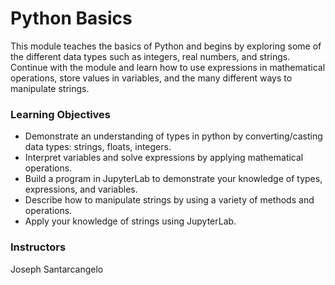 # Python Basics
This module teaches the basics of Python and begins by exploring some of the different data types such as integers, real numbers, and strings. Continue with the module and learn how to use expressions in mathematical operations, store values in variables, and the many different ways to manipulate strings.

### Learning Objectives
- Demonstrate an understanding of types in python by converting/casting data types: strings, floats, integers.
- Interpret variables and solve expressions by applying mathematical operations.
- Build a program in JupyterLab to demonstrate your knowledge of types, expressions, and variables.
- Describe how to manipulate strings by using a variety of methods and operations.
- Apply your knowledge of strings using JupyterLab.

### Instructors
Joseph Santarcangelo
